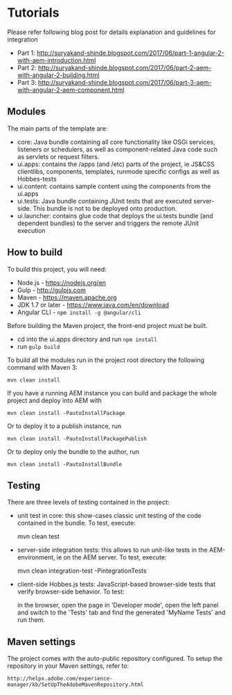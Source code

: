 # Tutorials
Please refer following blog post for details explanation and guidelines for integration
* Part 1: http://suryakand-shinde.blogspot.com/2017/06/part-1-angular-2-with-aem-introduction.html
* Part 2: http://suryakand-shinde.blogspot.com/2017/06/part-2-aem-with-angular-2-building.html
* Part 3: http://suryakand-shinde.blogspot.com/2017/06/part-3-aem-with-angular-2-aem-component.html

## Modules

The main parts of the template are:

* core: Java bundle containing all core functionality like OSGi services, listeners or schedulers, as well as component-related Java code such as servlets or request filters.
* ui.apps: contains the /apps (and /etc) parts of the project, ie JS&CSS clientlibs, components, templates, runmode specific configs as well as Hobbes-tests
* ui.content: contains sample content using the components from the ui.apps
* ui.tests: Java bundle containing JUnit tests that are executed server-side. This bundle is not to be deployed onto production.
* ui.launcher: contains glue code that deploys the ui.tests bundle (and dependent bundles) to the server and triggers the remote JUnit execution

## How to build
To build this project, you will need:
* Node.js - https://nodejs.org/en
* Gulp - http://gulpjs.com
* Maven - https://maven.apache.org
* JDK 1.7 or later - https://www.java.com/en/download
* Angular CLI - ``npm install -g @angular/cli``

Before building the Maven project, the front-end project must be built.
* cd into the ui.apps directory and run ``npm install``
* run ``gulp build``

To build all the modules run in the project root directory the following command with Maven 3:

    mvn clean install

If you have a running AEM instance you can build and package the whole project and deploy into AEM with  

    mvn clean install -PautoInstallPackage
    
Or to deploy it to a publish instance, run

    mvn clean install -PautoInstallPackagePublish
    
Or to deploy only the bundle to the author, run

    mvn clean install -PautoInstallBundle

## Testing

There are three levels of testing contained in the project:

* unit test in core: this show-cases classic unit testing of the code contained in the bundle. To test, execute:

    mvn clean test

* server-side integration tests: this allows to run unit-like tests in the AEM-environment, ie on the AEM server. To test, execute:

    mvn clean integration-test -PintegrationTests

* client-side Hobbes.js tests: JavaScript-based browser-side tests that verify browser-side behavior. To test:

    in the browser, open the page in 'Developer mode', open the left panel and switch to the 'Tests' tab and find the generated 'MyName Tests' and run them.


## Maven settings

The project comes with the auto-public repository configured. To setup the repository in your Maven settings, refer to:

    http://helpx.adobe.com/experience-manager/kb/SetUpTheAdobeMavenRepository.html

